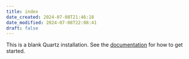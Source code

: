 ```yaml
---
title: index
date_created: 2024-07-08T21:46:18
date_modified: 2024-07-08T22:08:41
draft: false
---
```


This is a blank Quartz installation.
See the [documentation](https://quartz.jzhao.xyz) for how to get started.
